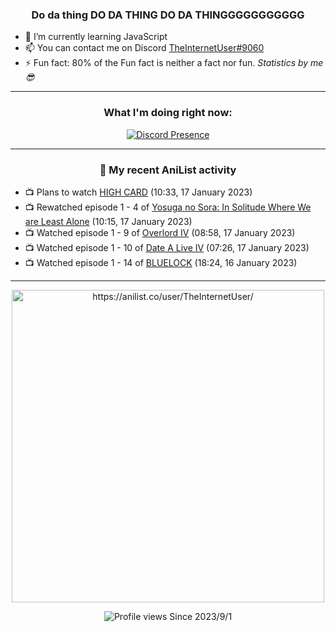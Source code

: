 <div align="center">

### Do da thing DO DA THING DO DA THINGGGGGGGGGGG
</div>

- 🌱 I’m currently learning JavaScript
- 📫 You can contact me on Discord [TheInternetUser#9060](https://discord.com/users/534117072796385300)
- ⚡ Fun fact: 80% of the Fun fact is neither a fact nor fun. _Statistics by me 😎_
<hr>

<div align="center">

### What I'm doing right now:
[![Discord Presence](https://lanyard.cnrad.dev/api/534117072796385300)](https://discord.com/users/534117072796385300)
<hr>
  
### 🌸 My recent AniList activity

</div>

<!-- ANILIST_ACTIVITY:start -->

-   📺 Plans to watch [HIGH CARD](https://anilist.co/anime/135778) (10:33, 17 January 2023)
-   📺 Rewatched episode 1 - 4 of [Yosuga no Sora: In Solitude Where We are Least Alone](https://anilist.co/anime/8861) (10:15, 17 January 2023)
-   📺 Watched episode 1 - 9 of [Overlord IV](https://anilist.co/anime/133844) (08:58, 17 January 2023)
-   📺 Watched episode 1 - 10 of [Date A Live IV](https://anilist.co/anime/116605) (07:26, 17 January 2023)
-   📺 Watched episode 1 - 14 of [BLUELOCK](https://anilist.co/anime/137822) (18:24, 16 January 2023)

<!-- ANILIST_ACTIVITY:end -->
<hr>

<div align="center">

<img width="500" alt="https://anilist.co/user/TheInternetUser/" src="https://img.anili.st/User/929966"/>

![Profile views](https://gpvc.arturio.dev/TheInternetUse7) Since 2023/9/1

</div>
